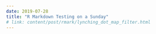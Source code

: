 ```yaml
---
date: 2019-07-28
title: "R Markdown Testing on a Sunday"
# link: content/post/rmark/lynching_dot_map_filter.html
---
```

